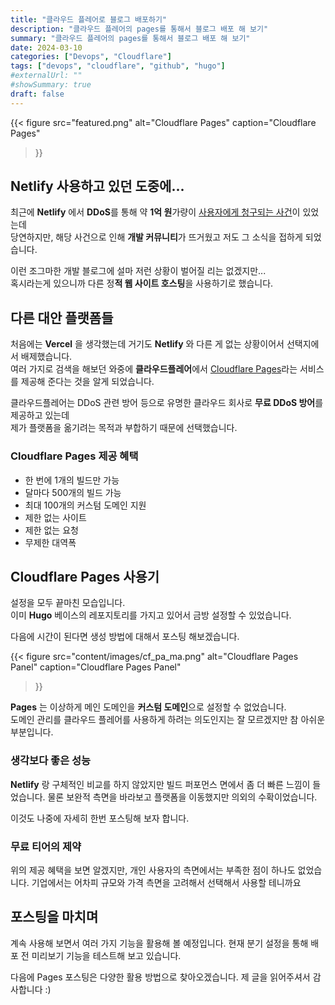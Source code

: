 ```yaml
---
title: "클라우드 플레어로 블로그 배포하기"
description: "클라우드 플레어의 pages를 통해서 블로그 배포 해 보기"
summary: "클라우드 플레어의 pages를 통해서 블로그 배포 해 보기"
date: 2024-03-10
categories: ["Devops", "Cloudflare"]
tags: ["devops", "cloudflare", "github", "hugo"]
#externalUrl: ""
#showSummary: true
draft: false
---
```


{{< figure
src="featured.png"
alt="Cloudflare Pages"
caption="Cloudflare Pages"
>}}

## Netlify 사용하고 있던 도중에...
최근에 **Netlify** 에서 **DDoS**를 통해 약 **1억 원**가량이 [사용자에게 청구되는 사건](https://news.hada.io/topic?id=13554)이 있었는데  
당연하지만, 해당 사건으로 인해 **개발 커뮤니티**가 뜨거웠고 저도 그 소식을 접하게 되었습니다.

이런 조그마한 개발 블로그에 설마 저런 상황이 벌어질 리는 없겠지만...  
혹시라는게 있으니까 다른 정**적 웹 사이트 호스팅**을 사용하기로 했습니다.

## 다른 대안 플랫폼들
처음에는 **Vercel** 을 생각했는데 거기도 **Netlify** 와 다른 게 없는 상황이어서 선택지에서 배제했습니다.  
여러 가지로 검색을 해보던 와중에 **클라우드플레어**에서 [Cloudflare Pages](https://developers.cloudflare.com/pages)라는 서비스를 제공해 준다는 것을 알게 되었습니다.  

클라우드플레어는 DDoS 관련 방어 등으로 유명한 클라우드 회사로 **무료 DDoS 방어**를 제공하고 있는데  
제가 플랫폼을 옮기려는 목적과 부합하기 때문에 선택했습니다.

### Cloudflare Pages 제공 혜택
- 한 번에 1개의 빌드만 가능
- 달마다 500개의 빌드 가능
- 최대 100개의 커스텀 도메인 지원
- 제한 없는 사이트
- 제한 없는 요청
- 무제한 대역폭

## Cloudflare Pages 사용기
설정을 모두 끝마친 모습입니다.  
이미 **Hugo** 베이스의 레포지토리를 가지고 있어서 금방 설정할 수 있었습니다.

다음에 시간이 된다면 생성 방법에 대해서 포스팅 해보겠습니다.

{{< figure
src="content/images/cf_pa_ma.png"
alt="Cloudflare Pages Panel"
caption="Cloudflare Pages Panel"
>}}

**Pages** 는 이상하게 메인 도메인을 **커스텀 도메인**으로 설정할 수 없었습니다.  
도메인 관리를 클라우드 플레어를 사용하게 하려는 의도인지는 잘 모르겠지만 참 아쉬운 부분입니다.

### 생각보다 좋은 성능
**Netlify** 랑 구체적인 비교를 하지 않았지만 빌드 퍼포먼스 면에서 좀 더 빠른 느낌이 들었습니다.
물론 보완적 측면을 바라보고 플랫폼을 이동했지만 의외의 수확이었습니다.

이것도 나중에 자세히 한번 포스팅해 보자 합니다.

### 무료 티어의 제약
위의 제공 혜택을 보면 알겠지만, 개인 사용자의 측면에서는 부족한 점이 하나도 없었습니다.
기업에서는 어차피 규모와 가격 측면을 고려해서 선택해서 사용할 테니까요

## 포스팅을 마치며
계속 사용해 보면서 여러 가지 기능을 활용해 볼 예정입니다.
현재 분기 설정을 통해 배포 전 미리보기 기능을 테스트해 보고 있습니다.

다음에 Pages 포스팅은 다양한 활용 방법으로 찾아오겠습니다.
제 글을 읽어주셔서 감사합니다 :)
